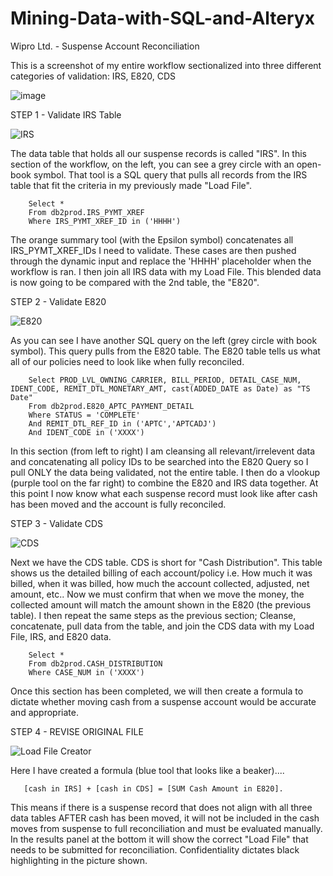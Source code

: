 # Mining-Data-with-SQL-and-Alteryx
Wipro Ltd. - Suspense Account Reconciliation

This is a screenshot of my entire workflow sectionalized into three different categories of validation: IRS, E820, CDS

![image](https://user-images.githubusercontent.com/100732722/233162092-fa56197b-217b-4dfc-83d2-2c2dbf2192f5.png)

STEP 1 - Validate IRS Table

![IRS](https://user-images.githubusercontent.com/100732722/233165782-bc7f753e-3000-4837-8736-810dc37f3464.png)

The data table that holds all our suspense records is called "IRS". In this section of the workflow, on the left, you can see a grey circle with an open-book symbol. That tool is a SQL query that pulls all records from the IRS table that fit the criteria in my previously made "Load File".

        Select *
        From db2prod.IRS_PYMT_XREF
        Where IRS_PYMT_XREF_ID in ('HHHH')

The orange summary tool (with the Epsilon symbol) concatenates all IRS_PYMT_XREF_IDs I need to validate. These cases are then pushed through the dynamic input and replace the 'HHHH' placeholder when the workflow is ran. I then join all IRS data with my Load File. This blended data is now going to be compared with the 2nd table, the "E820".

STEP 2 - Validate E820

![E820](https://user-images.githubusercontent.com/100732722/233168066-fb927b44-66e0-45f4-8d52-8bd4baed7463.png)

As you can see I have another SQL query on the left (grey circle with book symbol). This query pulls from the E820 table. The E820 table tells us what all of our policies need to look like when fully reconciled. 

        Select PROD_LVL_OWNING_CARRIER, BILL_PERIOD, DETAIL_CASE_NUM, IDENT_CODE, REMIT_DTL_MONETARY_AMT, cast(ADDED_DATE as Date) as "TS Date"
        From db2prod.E820_APTC_PAYMENT_DETAIL
        Where STATUS = 'COMPLETE'
        And REMIT_DTL_REF_ID in ('APTC','APTCADJ')
        And IDENT_CODE in ('XXXX')

In this section (from left to right) I am cleansing all relevant/irrelevent data and concatenating all policy IDs to be searched into the E820 Query so I pull ONLY the data being validated, not the entire table. I then do a vlookup (purple tool on the far right) to combine the E820 and IRS data together. At this point I now know what each suspense record must look like after cash has been moved and the account is fully reconciled. 

STEP 3 - Validate CDS

![CDS](https://user-images.githubusercontent.com/100732722/233168467-c5ad0702-5d3b-40fa-8fe7-8c0f65a7cedd.png)

Next we have the CDS table. CDS is short for "Cash Distribution". This table shows us the detailed billing of each account/policy i.e. How much it was billed, when it was billed, how much the account collected, adjusted, net amount, etc.. Now we must confirm that when we move the money, the collected amount will match the amount shown in the E820 (the previous table). I then repeat the same steps as the previous section; Cleanse, concatenate, pull data from the table, and join the CDS data with my Load File, IRS, and E820 data.

        Select *
        From db2prod.CASH_DISTRIBUTION
        Where CASE_NUM in ('XXXX')
        
Once this section has been completed, we will then create a formula to dictate whether moving cash from a suspense account would be accurate and appropriate.
        
STEP 4 - REVISE ORIGINAL FILE

![Load File Creator](https://user-images.githubusercontent.com/100732722/233169038-51ebcc40-bc41-4a31-b8c4-53154f893022.png)

Here I have created a formula (blue tool that looks like a beaker)....
       
       [cash in IRS] + [cash in CDS] = [SUM Cash Amount in E820]. 

This means if there is a suspense record that does not align with all three data tables AFTER cash has been moved, it will not be included in the cash moves from suspense to full reconciliation and must be evaluated manually. In the results panel at the bottom it will show the correct "Load File" that needs to be submitted for reconciliation. Confidentiality dictates black highlighting in the picture shown. 
